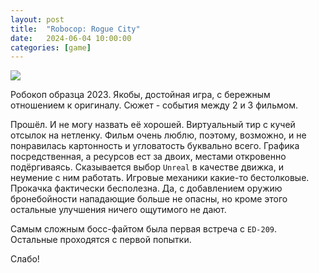 ```yaml
---
layout: post
title:  "Robocop: Rogue City"
date:   2024-06-04 10:00:00
categories: [game]
---
```


![]({{site.url}}/images/robocop-rogue-city-cover.webp)

Робокоп образца 2023. Якобы, достойная игра, с бережным отношением к оригиналу. Сюжет - события между 2 и 3 фильмом.

Прошёл. И не могу назвать её хорошей. Виртуальный тир с кучей отсылок на нетленку. Фильм очень люблю, поэтому, возможно, и не понравилась картонность и угловатость буквально всего. Графика посредственная, а ресурсов ест за двоих, местами откровенно подёргиваясь. Сказывается выбор `Unreal` в качестве движка, и неумение с ним работать. Игровые механики какие-то бестолковые. Прокачка фактически бесполезна. Да, с добавлением оружию бронебойности нападающие больше не опасны, но кроме этого остальные улучшения ничего ощутимого не дают.

Самым сложным босс-файтом была первая встреча с `ED-209`. Остальные проходятся с первой попытки.

Слабо!
